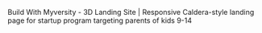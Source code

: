 Build With Myversity - 3D Landing Site | Responsive Caldera-style landing page for startup program targeting parents of kids 9-14
